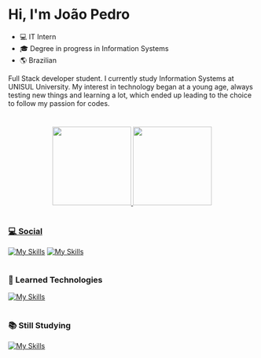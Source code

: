 # Hi, I'm João Pedro

- 💻 IT Intern
- ‍🎓 Degree in progress in Information Systems
- 🌎 Brazilian

Full Stack developer student. I currently study Information Systems at UNISUL University. My interest in technology began at a young age, always testing new things and learning a lot, which ended up leading to the choice to follow my passion for codes.

#

<div align="center">
  <a href="https://github.com/jternesconte">
  <img height="160em" src="https://github-readme-stats.vercel.app/api?username=jternesconte&show_icons=true&theme=dracula&include_all_commits=true&count_private=true"/>
  <img height="160em" src="https://github-readme-stats.vercel.app/api/top-langs/?username=jternesconte&layout=compact&langs_count=7&theme=dracula"/>
</div>

#

### 💻 Social

[![My Skills](https://skillicons.dev/icons?i=instagram)](https://www.instagram.com/jternesconte/)
[![My Skills](https://skillicons.dev/icons?i=linkedin)](https://www.linkedin.com/in/jo%C3%A3o-pedro-ternes-conte/)

#

### 🧠 Learned Technologies

[![My Skills](https://skillicons.dev/icons?i=flutter,react,js,html,css,postgres,git)](https://skillicons.dev)
    

#

### 📚 Still Studying
[![My Skills](https://skillicons.dev/icons?i=java,spring,ts,angular,nodejs)](https://skillicons.dev)

#
